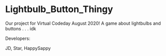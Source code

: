 # Lightbulb_Button_Thingy
Our project for Virtual Codeday August 2020! A game about lightbulbs and buttons . . . idk


Developers:

JD, Star, HappySappy
